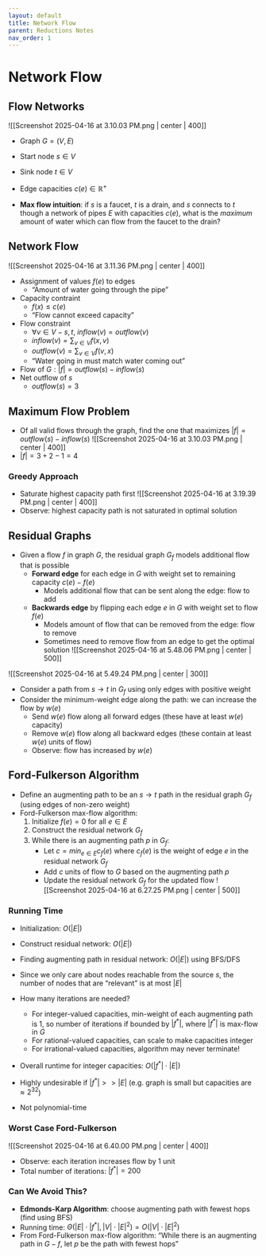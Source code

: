 ```yaml
---
layout: default
title: Network Flow
parent: Reductions Notes
nav_order: 1
---
```

# Network Flow
## Flow Networks
![[Screenshot 2025-04-16 at 3.10.03 PM.png | center | 400]]
- Graph $G = (V,E)$
- Start node $s \in V$
- Sink node $t \in V$
- Edge capacities $c(e) \in \mathbb{R}^{+}$

- **Max flow intuition**: if $s$ is a faucet, $t$ is a drain, and $s$ connects to $t$ though a network of pipes $E$ with capacities $c(e)$, what is the *maximum* amount of water which can flow from the faucet to the drain?

## Network Flow
![[Screenshot 2025-04-16 at 3.11.36 PM.png | center | 400]]
- Assignment of values $f(e)$ to edges
	- “Amount of water going through the pipe”
- Capacity contraint
	- $f(x) ≤ c(e)$
	- “Flow cannot exceed capacity”
- Flow constraint
	- $\forall v \in V - {s,t}, \ inflow(v) = outflow(v)$
	- $inflow(v) = \sum_{v \in V}f(x,v)$
	- $outflow(v) = \sum_{v \in V}f(v,x)$
	- “Water going in must match water coming out”
- Flow of $G: |f| = outflow(s) - inflow(s)$
- Net outflow of $s$
	- $outflow(s) = 3$

## Maximum Flow Problem
- Of all valid flows through the graph, find the one that maximizes $|f| = outflow(s) - inflow(s)$
![[Screenshot 2025-04-16 at 3.10.03 PM.png | center | 400]]
- $|f| = 3 + 2 - 1 = 4$

### Greedy Approach
- Saturate highest capacity path first
![[Screenshot 2025-04-16 at 3.19.39 PM.png | center | 400]]
- Observe: highest capacity path is not saturated in optimal solution

## Residual Graphs
- Given a flow $f$ in graph $G$, the residual graph $G_f$ models additional flow that is possible
	- **Forward edge** for each edge in $G$ with weight set to remaining capacity $c(e) - f(e)$
		- Models additional flow that can be sent along the edge: flow to add
	- **Backwards edge** by flipping each edge $e$ in $G$ with weight set to flow $f(e)$
		- Models amount of flow that can be removed from the edge: flow to remove
		- Sometimes need to remove flow from an edge to get the optimal solution
![[Screenshot 2025-04-16 at 5.48.06 PM.png | center | 500]]

![[Screenshot 2025-04-16 at 5.49.24 PM.png | center | 300]]

- Consider a path from $s → t$ in $G_f$ using only edges with positive weight
- Consider the minimum-weight edge along the path: we can increase the flow by $w(e)$
	- Send $w(e)$ flow along all forward edges (these have at least $w(e)$ capacity)
	- Remove $w(e)$ flow along all backward edges (these contain at least $w(e)$ units of flow)
	- Observe: flow has increased by $w(e)$

## Ford-Fulkerson Algorithm
- Define an augmenting path to be an $s → t$ path in the residual graph $G_f$ (using edges of non-zero weight)
- Ford-Fulkerson max-flow algorithm:
	1. Initialize $f(e) = 0$ for all $e \in E$
	2. Construct the residual network $G_f$
	3. While there is an augmenting path $p$ in $G_f$:
		- Let $c = min_{e \in E}c_f(e)$ where $c_f(e)$ is the weight of edge $e$ in the residual network $G_f$
		- Add $c$ units of flow to $G$ based on the augmenting path $p$
		- Update the residual network $G_f$ for the updated flow
![[Screenshot 2025-04-16 at 6.27.25 PM.png | center | 500]]

### Running Time
- Initialization: $O(|E|)$
- Construct residual network: $O(|E|)$
- Finding augmenting path in residual network: $O(|E|)$ using BFS/DFS
- Since we only care about nodes reachable from the source $s$, the number of nodes that are “relevant” is at most $|E|$

- How many iterations are needed?
	- For integer-valued capacities, min-weight of each augmenting path is 1, so number of iterations if bounded by $|f^*|$, where $|f^*|$ is max-flow in $G$ 
	- For rational-valued capacities, can scale to make capacities integer
	- For irrational-valued capacities, algorithm may never terminate!

- Overall runtime for integer capacities: $O(|f^*| \cdot |E|)$
- Highly undesirable if $|f^*| >> |E|$ (e.g. graph is small but capacities are $\approx 2^{32}$)
- Not polynomial-time

### Worst Case Ford-Fulkerson
![[Screenshot 2025-04-16 at 6.40.00 PM.png | center | 400]]
- Observe: each iteration increases flow by 1 unit
- Total number of iterations: $|f^*| = 200$

### Can We Avoid This?
- **Edmonds-Karp Algorithm**: choose augmenting path with fewest hops (find using BFS)
- Running time: $\Theta(|E| \cdot |f^*|, |V| \cdot |E|^2) = O(|V| \cdot |E|^2)$
- From Ford-Fulkerson max-flow algorithm: “While there is an augmenting path in $G-f$, let $p$ be the path with fewest hops”